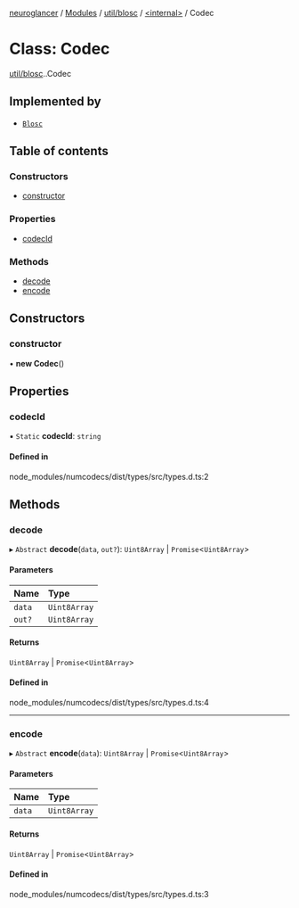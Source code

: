 [neuroglancer](../README.md) / [Modules](../modules.md) / [util/blosc](../modules/util_blosc.md) / [<internal\>](../modules/util_blosc._internal_.md) / Codec

# Class: Codec

[util/blosc](../modules/util_blosc.md).[<internal>](../modules/util_blosc._internal_.md).Codec

## Implemented by

- [`Blosc`](util_blosc.Blosc.md)

## Table of contents

### Constructors

- [constructor](util_blosc._internal_.Codec.md#constructor)

### Properties

- [codecId](util_blosc._internal_.Codec.md#codecid)

### Methods

- [decode](util_blosc._internal_.Codec.md#decode)
- [encode](util_blosc._internal_.Codec.md#encode)

## Constructors

### constructor

• **new Codec**()

## Properties

### codecId

▪ `Static` **codecId**: `string`

#### Defined in

node_modules/numcodecs/dist/types/src/types.d.ts:2

## Methods

### decode

▸ `Abstract` **decode**(`data`, `out?`): `Uint8Array` \| `Promise`<`Uint8Array`\>

#### Parameters

| Name | Type |
| :------ | :------ |
| `data` | `Uint8Array` |
| `out?` | `Uint8Array` |

#### Returns

`Uint8Array` \| `Promise`<`Uint8Array`\>

#### Defined in

node_modules/numcodecs/dist/types/src/types.d.ts:4

___

### encode

▸ `Abstract` **encode**(`data`): `Uint8Array` \| `Promise`<`Uint8Array`\>

#### Parameters

| Name | Type |
| :------ | :------ |
| `data` | `Uint8Array` |

#### Returns

`Uint8Array` \| `Promise`<`Uint8Array`\>

#### Defined in

node_modules/numcodecs/dist/types/src/types.d.ts:3

